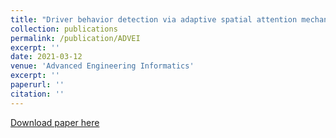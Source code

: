 ```yaml
---
title: "Driver behavior detection via adaptive spatial attention mechanism"
collection: publications
permalink: /publication/ADVEI
excerpt: ''
date: 2021-03-12
venue: 'Advanced Engineering Informatics'
excerpt: ''
paperurl: ''
citation: ''
---
```


[Download paper here](https://www.sciencedirect.com/science/article/pii/S1474034621000355)